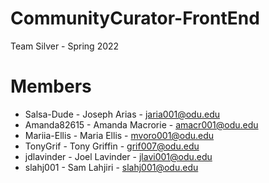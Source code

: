 # CommunityCurator-FrontEnd

Team Silver - Spring 2022

# Members

  - Salsa-Dude - Joseph Arias - jaria001@odu.edu
  - Amanda82615 - Amanda Macrorie - amacr001@odu.edu
  - Mariia-Ellis - Maria Ellis - mvoro001@odu.edu
  - TonyGrif - Tony Griffin - grif007@odu.edu
  - jdlavinder - Joel Lavinder - jlavi001@odu.edu
  - slahj001 - Sam Lahjiri - slahj001@odu.edu


